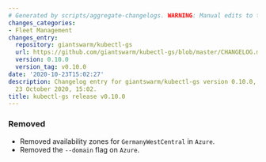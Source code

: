 ```yaml
---
# Generated by scripts/aggregate-changelogs. WARNING: Manual edits to this files will be overwritten.
changes_categories:
- Fleet Management
changes_entry:
  repository: giantswarm/kubectl-gs
  url: https://github.com/giantswarm/kubectl-gs/blob/master/CHANGELOG.md#0100---2020-10-23
  version: 0.10.0
  version_tag: v0.10.0
date: '2020-10-23T15:02:27'
description: Changelog entry for giantswarm/kubectl-gs version 0.10.0, published on
  23 October 2020, 15:02.
title: kubectl-gs release v0.10.0
---
```


### Removed
- Removed availability zones for `GermanyWestCentral` in `Azure`.
- Removed the `--domain` flag on `Azure`.
